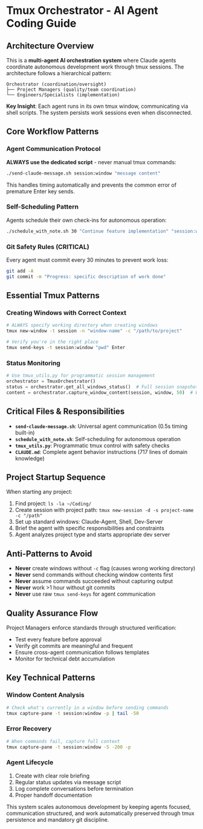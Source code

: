 # Tmux Orchestrator - AI Agent Coding Guide

## Architecture Overview

This is a **multi-agent AI orchestration system** where Claude agents coordinate autonomous development work through tmux sessions. The architecture follows a hierarchical pattern:

```
Orchestrator (coordination/oversight)
├── Project Managers (quality/team coordination)
└── Engineers/Specialists (implementation)
```

**Key Insight**: Each agent runs in its own tmux window, communicating via shell scripts. The system persists work sessions even when disconnected.

## Core Workflow Patterns

### Agent Communication Protocol
**ALWAYS use the dedicated script** - never manual tmux commands:
```bash
./send-claude-message.sh session:window "message content"
```

This handles timing automatically and prevents the common error of premature Enter key sends.

### Self-Scheduling Pattern
Agents schedule their own check-ins for autonomous operation:
```bash
./schedule_with_note.sh 30 "Continue feature implementation" "session:window"
```

### Git Safety Rules (CRITICAL)
Every agent must commit every 30 minutes to prevent work loss:
```bash
git add -A
git commit -m "Progress: specific description of work done"
```

## Essential Tmux Patterns

### Creating Windows with Correct Context
```bash
# ALWAYS specify working directory when creating windows
tmux new-window -t session -n "window-name" -c "/path/to/project"

# Verify you're in the right place
tmux send-keys -t session:window "pwd" Enter
```

### Status Monitoring
```python
# Use tmux_utils.py for programmatic session management
orchestrator = TmuxOrchestrator()
status = orchestrator.get_all_windows_status()  # Full session snapshot
content = orchestrator.capture_window_content(session, window, 50)  # Window output
```

## Critical Files & Responsibilities

- **`send-claude-message.sh`**: Universal agent communication (0.5s timing built-in)
- **`schedule_with_note.sh`**: Self-scheduling for autonomous operation
- **`tmux_utils.py`**: Programmatic tmux control with safety checks
- **`CLAUDE.md`**: Complete agent behavior instructions (717 lines of domain knowledge)

## Project Startup Sequence

When starting any project:
1. Find project: `ls -la ~/Coding/`
2. Create session with project path: `tmux new-session -d -s project-name -c "/path"`
3. Set up standard windows: Claude-Agent, Shell, Dev-Server
4. Brief the agent with specific responsibilities and constraints
5. Agent analyzes project type and starts appropriate dev server

## Anti-Patterns to Avoid

- **Never** create windows without `-c` flag (causes wrong working directory)
- **Never** send commands without checking window contents first
- **Never** assume commands succeeded without capturing output
- **Never** work >1 hour without git commits
- **Never** use raw `tmux send-keys` for agent communication

## Quality Assurance Flow

Project Managers enforce standards through structured verification:
- Test every feature before approval
- Verify git commits are meaningful and frequent
- Ensure cross-agent communication follows templates
- Monitor for technical debt accumulation

## Key Technical Patterns

### Window Content Analysis
```bash
# Check what's currently in a window before sending commands
tmux capture-pane -t session:window -p | tail -50
```

### Error Recovery
```bash
# When commands fail, capture full context
tmux capture-pane -t session:window -S -200 -p
```

### Agent Lifecycle
1. Create with clear role briefing
2. Regular status updates via message script
3. Log complete conversations before termination
4. Proper handoff documentation

This system scales autonomous development by keeping agents focused, communication structured, and work automatically preserved through tmux persistence and mandatory git discipline.